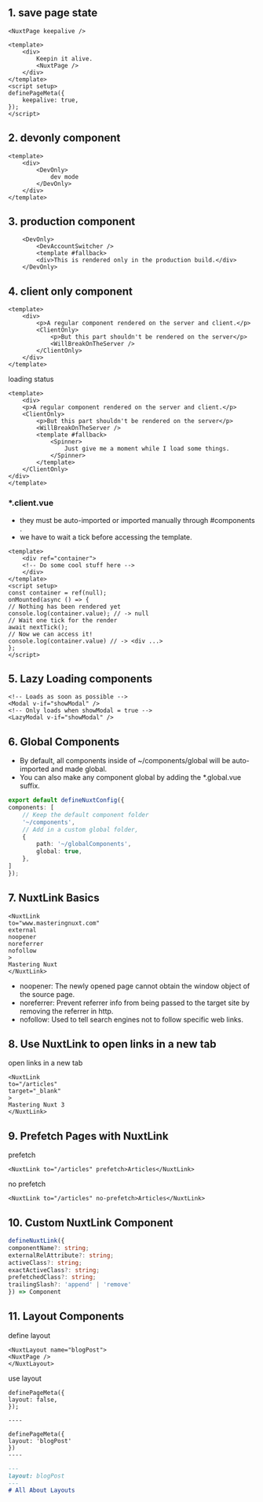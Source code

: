 
## 1. save page state

```vue
<NuxtPage keepalive />
```

```vue
<template>
	<div>
		Keepin it alive.
		<NuxtPage />
	</div>
</template>
<script setup>
definePageMeta({
	keepalive: true,
});
</script>
```

## 2. devonly component

```vue
<template>
	<div>
		<DevOnly>
			dev mode
		</DevOnly>
	</div>
</template>
```

## 3. production component

```vue
	<DevOnly>
		<DevAccountSwitcher />
		<template #fallback>
		<div>This is rendered only in the production build.</div>
	</DevOnly>
```

## 4. client only component

```vue
<template>
	<div>
		<p>A regular component rendered on the server and client.</p>
		<ClientOnly>
			<p>But this part shouldn't be rendered on the server</p>
			<WillBreakOnTheServer />
		</ClientOnly>
	</div>
</template>
```

loading status

```vue
<template>
	<div>
	<p>A regular component rendered on the server and client.</p>
	<ClientOnly>
		<p>But this part shouldn't be rendered on the server</p>
		<WillBreakOnTheServer />
		<template #fallback>
			<Spinner>
				Just give me a moment while I load some things.
			</Spinner>
		</template>
	</ClientOnly>
</div>
</template>
```

 ### \*\.client.vue
 - they must be auto-imported or imported manually through #components .
 - we have to wait a tick before accessing the template.

```vue
<template>
	<div ref="container">
	<!-- Do some cool stuff here -->
	</div>
</template>
<script setup>
const container = ref(null);
onMounted(async () => {
// Nothing has been rendered yet
console.log(container.value); // -> null
// Wait one tick for the render
await nextTick();
// Now we can access it!
console.log(container.value) // -> <div ...>
};
</script>
```

## 5. Lazy Loading components

```vue
<!-- Loads as soon as possible -->
<Modal v-if="showModal" />
<!-- Only loads when showModal = true -->
<LazyModal v-if="showModal" />
```

## 6. Global Components

- By default, all components inside of ~/components/global will be auto-imported and made global.
- You can also make any component global by adding the \*\.global.vue suffix.

```ts
export default defineNuxtConfig({
components: [
	// Keep the default component folder
	'~/components',
	// Add in a custom global folder,
	{
		path: '~/globalComponents',
		global: true,
	},
]
});
```

## 7. NuxtLink Basics

```vue
<NuxtLink
to="www.masteringnuxt.com"
external
noopener
noreferrer
nofollow
>
Mastering Nuxt
</NuxtLink>
```

- noopener: The newly opened page cannot obtain the window object of the source page.
- noreferrer: Prevent referrer info from being passed to the target site by removing the referrer in http.
- nofollow: Used to tell search engines not to follow specific web links.

## 8. Use NuxtLink to open links in a new tab

open links in a new tab

```vue
<NuxtLink
to="/articles"
target="_blank"
>
Mastering Nuxt 3
</NuxtLink>
```

## 9. Prefetch Pages with NuxtLink

prefetch

```vue
<NuxtLink to="/articles" prefetch>Articles</NuxtLink>
```

no prefetch

```vue
<NuxtLink to="/articles" no-prefetch>Articles</NuxtLink>
```

## 10. Custom NuxtLink Component

```ts
defineNuxtLink({
componentName?: string;
externalRelAttribute?: string;
activeClass?: string;
exactActiveClass?: string;
prefetchedClass?: string;
trailingSlash?: 'append' | 'remove'
}) => Component
```

## 11. Layout Components

define layout

```vue
<NuxtLayout name="blogPost">
<NuxtPage />
</NuxtLayout>
```

use layout

```vue
definePageMeta({
layout: false,
});

----

definePageMeta({
layout: 'blogPost'
})
----

```

```md
---
layout: blogPost
---
# All About Layouts
```